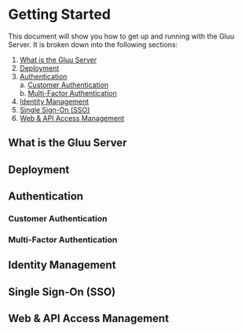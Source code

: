 # Getting Started

This document will show you how to get up and running with the Gluu Server. It is broken down into the following sections:

1. [What is the Gluu Server](#what-is-the-Gluu-Server)  
2. [Deployment](#deployment)  
3. [Authentication](#authentication)   
    a. [Customer Authentication](##customer-authentication)  
    b. [Multi-Factor Authentication](##multi-factor-authentication)  
4. [Identity Management](#identity-management)   
5. [Single Sign-On (SSO)](#single-sign-on-sso)  
6. [Web & API Access Management](#web--api-access-management)  

## What is the Gluu Server



## Deployment



## Authentication

### Customer Authentication
### Multi-Factor Authentication

## Identity Management



## Single Sign-On (SSO)



## Web & API Access Management
